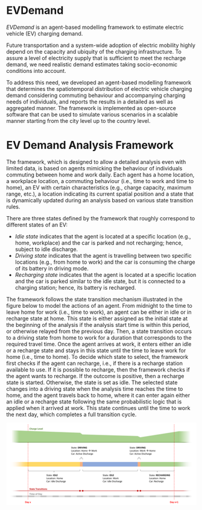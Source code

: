 # EVDemand
*EVDemand* is an agent-based modelling framework to estimate electric vehicle (EV) charging demand.

Future transportation and a system-wide adoption of electric mobility highly depend on the capacity and ubiquity of the charging infrastructure.
To assure a level of electricity supply that is sufficient to meet the recharge demand, we  need realistic demand estimates taking socio-economic conditions into account.

To address this need, we developed an agent-based modelling framework that determines the spatiotemporal distribution of electric vehicle charging demand  considering commuting behaviour and accompanying charging needs of individuals, and reports the results in a detailed as well as aggregated manner.
The framework is implemented as open-source software that can be used to simulate various scenarios in a scalable manner starting from the city level up to the country level.

# EV Demand Analysis Framework

The framework, which is designed to allow a detailed analysis even with limited data, is based on agents mimicking the behaviour of individuals commuting  between home and work daily.
Each agent has a home location, a workplace location, a commuting behaviour (i.e., time to work and time to home), an EV with certain characteristics (e.g., charge capacity, maximum range, etc.), a location indicating its current spatial position and a state that is dynamically updated during an analysis based on various state transition rules.

There are three states defined by the framework that roughly correspond to different states of an EV:

-	*Idle state* indicates that the agent is located at a specific location (e.g., home, workplace) and the car is parked and not recharging; hence, subject to idle discharge.
-	*Driving state* indicates that the agent is travelling between two specific locations (e.g., from home to work) and the car is consuming the charge of its battery in driving mode.
-	*Recharging state* indicates that the agent is located at a specific location and the car is parked similar to the idle state, but it is connected to a charging station; hence, its battery is recharged.

The framework follows the state transition mechanism illustrated in the figure below to model the actions of an agent.
From midnight to the time to leave home for work (i.e., time to work), an agent can be either in idle or in recharge state at home.
This state is either assigned as the initial state at the beginning of the analysis if the analysis start time is within this period, or otherwise relayed from the previous day.
Then, a state transition occurs to a driving state from home to work for a duration that corresponds to the required travel time.
Once the agent arrives at work, it enters either an idle or a recharge state and stays in this state until the time to leave work for home (i.e., time to home).
To decide which state to select, the framework first checks if the agent can recharge, i.e., if there is a recharge station available to use.
If it is possible to recharge, then the framework checks if the agent wants to recharge.
If the outcome is positive, then a recharge state is started.
Otherwise, the state is set as idle.
The selected state changes into a driving state when the analysis time reaches the time to home, and the agent travels back to home, where it can enter again either an idle or a recharge state following the same probabilistic logic that is applied when it arrived at work.
This state continues until the time to work the next day, which completes a full transition cycle. 

![Example state transision workflow of an agent](docs/static/EVDemand-Figure-1.png)